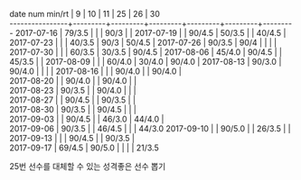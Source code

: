 date num min/rt |    9    |    10   |    11   |    25   |    26   |    30   
----------------+---------+---------+---------+---------+---------+---------
2017-07-16      |  79/3.5 |         |         |  90/3   |         |
2017-07-19      |         |  90/4.5 |  50/3.5 |         |  40/4.5 |
2017-07-23      |         |         |  40/3.5 |  90/3   |  50/4.5 |
2017-07-26      |  90/3.5 |  90/4   |         |         |         |
2017-07-30      |         |         |  60/3.5 |  30/3.5 |  90/4.5 |
2017-08-06      |  45/4.0 |  90/4.5 |         |  45/3.5 |         |
2017-08-09      |         |         |  60/4.0 |  30/4.0 |  90/4.0 |
2017-08-13      |  90/3.0 |  90/4.0 |         |         |         |
2017-08-16      |         |         |  90/4.0 |         |  90/4.0 |        
2017-08-20      |         |  90/4.0 |         |  90/4.0 |         |        
2017-08-23      |  90/3.5 |         |  90/4.0 |         |         |        
2017-08-27      |         |  90/4.5 |         |  90/3.5 |         |        
2017-08-30      |  90/3.5 |         |  90/4.5 |         |         |        
2017-09-03      |         |  90/4.5 |         |  46/3.0 |  44/4.0 |        
2017-09-06      |  90/3.5 |         |  46/4.5 |         |         |  44/3.0
2017-09-10      |         |  90/5.0 |         |  26/3.5 |         |        
2017-09-13      |         |         |  90/4.5 |         |  90/3.5 |        
2017-09-17      |  69/4.5 |  90/5.0 |         |         |         |  21/3.5

25번 선수를 대체할 수 있는 성격좋은 선수 뽑기

